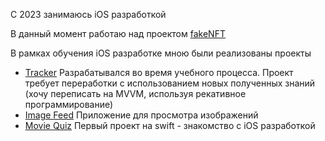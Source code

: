С 2023 занимаюсь iOS разработкой

В данный момент работаю над проектом [fakeNFT](https://github.com/davletova/fakeNFT)

В рамках обучения iOS разработке мною были реализованы проекты
- [Tracker](https://github.com/davletova/Tracker)
Разрабатывался во время учебного процесса. Проект требует переработки с использованием новых полученных знаний (хочу переписать на MVVM, используя рекативное программирование)
- [Image Feed](https://github.com/davletova/ImageFeed)
Приложение для просмотра изображений
- [Movie Quiz](https://github.com/davletova/MovieQuiz-ios)
Первый проект на swift - знакомство с iOS разработкой 
